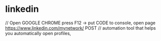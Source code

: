 # linkedin
// Open GOOGLE CHROME press F12 -> put CODE to console, open page https://www.linkedin.com/mynetwork/ POST  // automation tool that helps you automatically open profiles,

